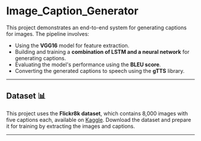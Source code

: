 # Image_Caption_Generator
This project demonstrates an end-to-end system for generating captions for images. The pipeline involves:
- Using the **VGG16** model for feature extraction.
- Building and training a **combination of LSTM and a neural network** for generating captions.
- Evaluating the model's performance using the **BLEU score**.
- Converting the generated captions to speech using the **gTTS** library.

---

## Dataset 📊
This project uses the **Flickr8k dataset**, which contains 8,000 images with five captions each, available on [Kaggle](https://www.kaggle.com/datasets/adityajn105/flickr8k). Download the dataset and prepare it for training by extracting the images and captions.

---
